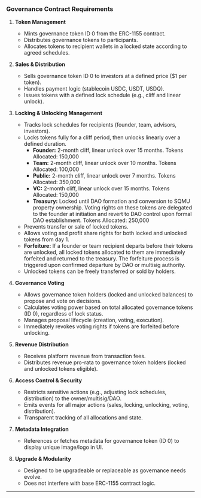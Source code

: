 ### **Governance Contract Requirements**

1. **Token Management**

   - Mints governance token ID 0 from the ERC-1155 contract.
   - Distributes governance tokens to participants.
   - Allocates tokens to recipient wallets in a locked state according to agreed schedules.

2. **Sales & Distribution**

   - Sells governance token ID 0 to investors at a defined price (\$1 per token).
   - Handles payment logic (stablecoin USDC, USDT, USDQ).
   - Issues tokens with a defined lock schedule (e.g., cliff and linear unlock).

3. **Locking & Unlocking Management**

   - Tracks lock schedules for recipients (founder, team, advisors, investors).
   - Locks tokens fully for a cliff period, then unlocks linearly over a defined duration.
     - **Founder:** 2-month cliff, linear unlock over 15 months. Tokens Allocated: 150,000
     - **Team:** 2-month cliff, linear unlock over 10 months. Tokens Allocated: 100,000
     - **Public:** 2-month cliff, linear unlock over 7 months. Tokens Allocated: 350,000
     - **VC:** 2-month cliff, linear unlock over 15 months. Tokens Allocated: 150,000
     - **Treasury:** Locked until DAO formation and conversion to SQMU property ownership. Voting rights on these tokens are delegated to the founder at initiation and revert to DAO control upon formal DAO establishment. Tokens Allocated: 250,000
   - Prevents transfer or sale of locked tokens.
   - Allows voting and profit share rights for both locked and unlocked tokens from day 1.
   - **Forfeiture:** If a founder or team recipient departs before their tokens are unlocked, all locked tokens allocated to them are immediately forfeited and returned to the treasury. The forfeiture process is triggered upon confirmed departure by DAO or multisig authority.
   - Unlocked tokens can be freely transferred or sold by holders.

4. **Governance Voting**

   - Allows governance token holders (locked and unlocked balances) to propose and vote on decisions.
   - Calculates voting power based on total allocated governance tokens (ID 0), regardless of lock status.
   - Manages proposal lifecycle (creation, voting, execution).
   - Immediately revokes voting rights if tokens are forfeited before unlocking.

5. **Revenue Distribution**

   - Receives platform revenue from transaction fees.
   - Distributes revenue pro-rata to governance token holders (locked and unlocked tokens eligible).

6. **Access Control & Security**

   - Restricts sensitive actions (e.g., adjusting lock schedules, distribution) to the owner/multisig/DAO.
   - Emits events for all major actions (sales, locking, unlocking, voting, distribution).
   - Transparent tracking of all allocations and state.

7. **Metadata Integration**

   - References or fetches metadata for governance token (ID 0) to display unique image/logo in UI.

8. **Upgrade & Modularity**

   - Designed to be upgradeable or replaceable as governance needs evolve.
   - Does not interfere with base ERC-1155 contract logic.

---
